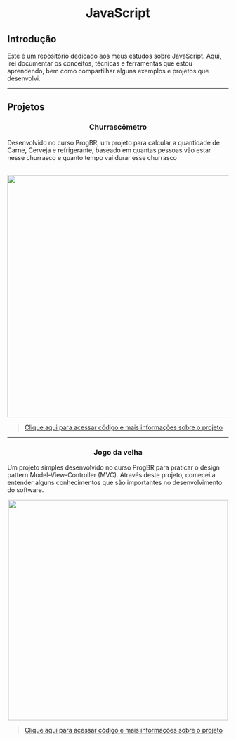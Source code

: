  

<h1 align="center">JavaScript </h1>

## Introdução

Este é um repositório dedicado aos meus estudos sobre JavaScript. Aqui, irei documentar os conceitos, técnicas e ferramentas que estou aprendendo, bem como compartilhar alguns exemplos e projetos que desenvolvi.

---

## Projetos

<h3 align="center">Churrascômetro</h3>

<p>Desenvolvido no curso ProgBR, um projeto para calcular a quantidade de Carne, Cerveja e refrigerante, baseado em quantas pessoas vão estar nesse churrasco  e quanto tempo vai durar esse churrasco</p><br>

<div align="center"">
    <img src="https://user-images.githubusercontent.com/115679546/236647238-03dc6582-a455-4037-bf0d-f70660ad3466.gif" width="550">
</div>
                                                                                                                                 
>[Clique aqui para acessar código e mais informações sobre o projeto](https://github.com/LeoAnders/JavaScript/tree/main/Projects/Churrascometro)                                                                                                                            
                                                                                                                                
---
<h3 align="center">Jogo da velha</h3>

<p> Um projeto simples desenvolvido no curso ProgBR para praticar o design pattern Model-View-Controller (MVC).
 Através deste projeto, comecei a entender alguns conhecimentos que são importantes no desenvolvimento do software.<br>
</p>

<div align="center">
    <img src="https://user-images.githubusercontent.com/115679546/236647323-d75358b7-7bfb-4119-91da-eebd8efbbf9b.gif" width="500">
</div>

>[Clique aqui para acessar código e mais informações sobre o projeto](https://github.com/LeoAnders/JavaScript/tree/main/Projects/JogoDaVelha) 


